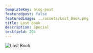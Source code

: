 ```yaml
---
templateKey: blog-post
featuredpost: false
featuredimage: ../assets/Lost_Book.png
title: Lost Book
description: Special
testfield: 204
---
```

![Lost Book](../assets/Lost_Book.png)